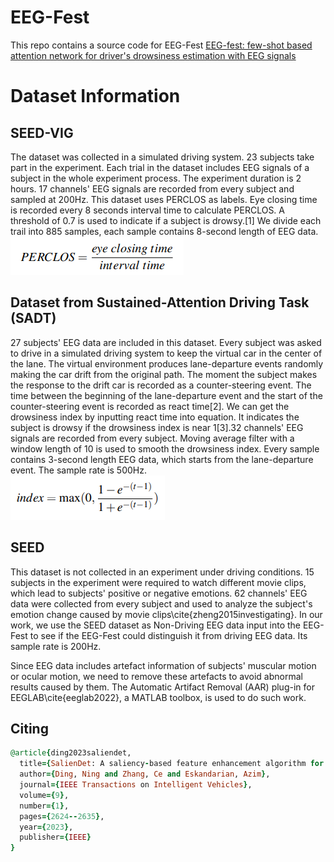 # EEG-Fest
This repo contains a source code for EEG-Fest [EEG-fest: few-shot based attention network for driver's drowsiness estimation with EEG signals]([https://arxiv.org/pdf/2305.06940.pdf](https://iopscience.iop.org/article/10.1088/2057-1976/ad0f3f/meta))

# Dataset Information
## SEED-VIG
The dataset was collected in a simulated driving system. 23 subjects take part in the experiment. Each trial in the dataset includes EEG signals of a subject in the whole experiment process. The experiment duration is 2 hours. 17 channels' EEG signals are recorded from every subject and sampled at 200Hz. This dataset uses PERCLOS as labels. Eye closing time is recorded every 8 seconds interval time to calculate PERCLOS. A threshold of 0.7 is used to indicate if a subject is drowsy.[1] We divide each trail into 885 samples, each sample contains 8-second length of EEG data.  
![perclos](https://github.com/dingmike001/EEG-Fest/blob/main/img/perclos.png?raw=true)

## Dataset from Sustained-Attention Driving Task (SADT)
27 subjects' EEG data are included in this dataset. Every subject was asked to drive in a simulated driving system to keep the virtual car in the center of the lane. The virtual environment produces lane-departure events randomly making the car drift from the original path. The moment the subject makes the response to the drift car is recorded as a counter-steering event. The time between the beginning of the lane-departure event and the start of the counter-steering event is recorded as react time[2]. We can get the drowsiness index by inputting react time into equation. It indicates the subject is drowsy if the drowsiness index is near 1[3].32 channels' EEG signals are recorded from every subject. Moving average filter with a window length of 10 is used to smooth the drowsiness index. Every sample contains 3-second length EEG data, which starts from the lane-departure event. The sample rate is 500Hz.  
![drowsy_index](https://github.com/dingmike001/EEG-Fest/blob/main/img/index.png?raw=true)

## SEED
This dataset is not collected in an experiment under driving conditions. 15 subjects in the experiment were required to watch different movie clips, which lead to subjects' positive or negative emotions. 62 channels' EEG data were collected from every subject and used to analyze the subject's emotion change caused by movie clips\cite{zheng2015investigating}. In our work, we use the SEED dataset as Non-Driving EEG data input into the EEG-Fest to see if the EEG-Fest could distinguish it from driving EEG data. Its sample rate is 200Hz.

Since EEG data includes artefact information of subjects' muscular motion or ocular motion, we need to remove these artefacts to avoid abnormal results caused by them. The Automatic Artifact Removal (AAR) plug-in for EEGLAB\cite{eeglab2022}, a MATLAB toolbox, is used to do such work.

## Citing
```ruby
@article{ding2023saliendet,
  title={SalienDet: A saliency-based feature enhancement algorithm for object detection for autonomous driving},
  author={Ding, Ning and Zhang, Ce and Eskandarian, Azim},
  journal={IEEE Transactions on Intelligent Vehicles},
  volume={9},
  number={1},
  pages={2624--2635},
  year={2023},
  publisher={IEEE}
}
```
